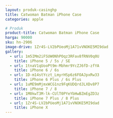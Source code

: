 ```yaml
---
layout: produk-casinghp
title: Catwoman Batman iPhone Case
categories: apple

# Produk
product-title: Catwoman Batman iPhone Case
harga: 90000
sku: hn-2906
image-drive: 1Zr4S-LV2bPUeoMj1A71vVNOKE5MI9dad
gallery:
  - url: 1m5IMm2iFSUW0NhPOqz3RFav8fRNV0q0U
    title: iPhone 5 / 5s / SE
  - url: 1tnaV1qUooPt9m-Mbhmr9YcZJ6fD-zfYA
    title: iPhone 6 / 6s
  - url: 1D-m14stYczt_LmyrHSp6z6FOAJpxRw33
    title: iPhone 6 Plus / 6s Plus
  - url: 1uME9mMjmxWCG1nz9FqKUDQrdJLXDv8P7
    title: iPhone 7 / 8
  - url: 1M0kwT3M-lk-CUlT0PYeYbHwBZmEgZD3z
    title: iPhone 7 Plus / 8 Plus
  - url: 1Zr4S-LV2bPUeoMj1A71vVNOKE5MI9dad
    title: iPhone X
---
```

